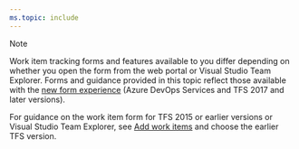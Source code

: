```yaml
---
ms.topic: include
---
```


> [!NOTE]  
> Work item tracking forms and features available to you differ depending on whether you open the form from the web portal or Visual Studio Team Explorer. Forms and guidance provided in this topic reflect those available with the [new form experience](/vsts/reference/process/new-work-item-experience) (Azure DevOps Services and TFS 2017 and later versions). 
>
> For guidance on the work item form for TFS 2015 or earlier versions or Visual Studio Team Explorer, see [Add work items](/vsts/boards/backlogs/add-work-items) and choose the earlier TFS version.    
